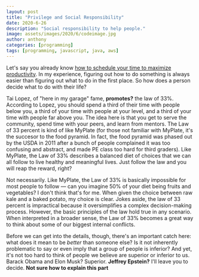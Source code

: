 ```yaml
---
layout: post
title: "Privilege and Social Responsibility"
date: 2020-6-26
description: "Social responsibility to help people."
image: assets/images/2020/6/codeimage.jpg
author: anthony
categories: [programming]
tags: [programming, javascript, java, aws]
---
```


Let's say you already know [how to schedule your time to maximize productivity](/daily-schedule). In my experience, figuring out how to do something is always easier than figuring out what to do in the first place. So how does a person decide what to do with their life?

Tai Lopez, of "here in my garage" fame, **promotes?** the law of 33%. According to Lopez, you should spend a third of their time with people below you, a third of your time with people at your level, and a third of your time with people far above you. The idea here is that you get to serve the community, spend time with your peers, and learn from mentors. The Law of 33 percent is kind of like MyPlate (for those not familiar with MyPlate, it's the succesor to the food pyramid. In fact, the food pyramid was phased out by the USDA in 2011 after a bunch of people complained it was too confusing and abstract, and made PE class too hard for third graders). Like MyPlate, the Law of 33% describes a balanced diet of choices that we can all follow to live healthy and meaningful lives. Just follow the law and you will reap the reward, right?

Not necessarily. Like MyPlate, the Law of 33% is basically impossible for most people to follow — can you imagine 50% of your diet being fruits and vegetables? I don't think that's for me. When given the choice between raw kale and a baked potato, my choice is clear. Jokes aside, the law of 33 percent is impractical because it oversimplifies a complex decision-making process. However, the basic principles of the law hold true in any scenario. When interpreted in a broader sense, the Law of 33% becomes a great way to think about some of our biggest internal conflicts.

Before we can get into the details, though, there's an important catch here: what does it mean to be *better* than someone else? Is it not inherently problematic to say or even imply that a group of people is inferior? And yet, it's not too hard to think of people we believe are superior or inferior to us. Barack Obama and Elon Musk? Superior. **Jeffrey Epstein?** I'll leave you to decide. **Not sure how to explain this part**